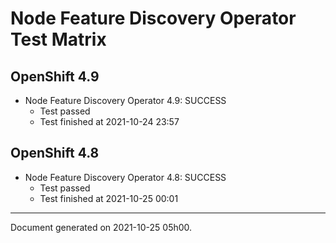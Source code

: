 
Node Feature Discovery Operator Test Matrix
===========================================

OpenShift 4.9
-------------


* Node Feature Discovery Operator 4.9: SUCCESS
  - Test passed
  - Test finished at 2021-10-24 23:57

OpenShift 4.8
-------------


* Node Feature Discovery Operator 4.8: SUCCESS
  - Test passed
  - Test finished at 2021-10-25 00:01


---
Document generated on 2021-10-25 05h00.
